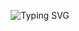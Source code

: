 <!-- ━━━━━━━━━━━━━━━━━━━━━━━━━━━━━━━━━━━━━━━━━━━━━━━━━━━━━ -->  
<p align="center">  
  <img src="https://readme-typing-svg.herokuapp.com?font=Fira+Sans&size=28&pause=700&color=FFFFFF&center=true&width=700&lines=👋+Hello,+I’m+Jonathan+Mathew;+a+Flinders+Uni+Software+Eng.+Student!" alt="Typing SVG" />  
</p>  
